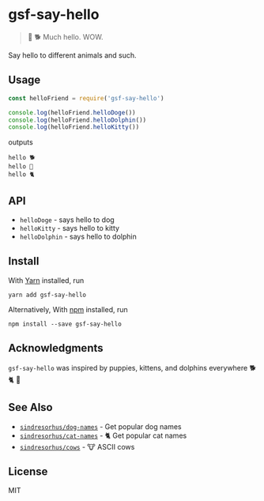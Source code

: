 # gsf-say-hello

> 👋 🐕  Much hello. WOW.

Say hello to different animals and such.

## Usage

```js
const helloFriend = require('gsf-say-hello')

console.log(helloFriend.helloDoge())
console.log(helloFriend.helloDolphin())
console.log(helloFriend.helloKitty())
```

outputs

```
hello 🐕
hello 🐬
hello 🐈
```

## API

* `helloDoge` - says hello to dog
* `helloKitty` - says hello to kitty
* `helloDolphin` - says hello to dolphin

## Install

With [Yarn](https://yarnpkg.com/) installed, run

```
yarn add gsf-say-hello
```

Alternatively, With [npm](https://npmjs.org/) installed, run

```
npm install --save gsf-say-hello
```

## Acknowledgments

`gsf-say-hello` was inspired by puppies, kittens, and dolphins everywhere 🐕 🐈 🐬

## See Also

- [`sindresorhus/dog-names`](https://github.com/sindresorhus/dog-names) - Get popular dog names
- [`sindresorhus/cat-names`](https://github.com/sindresorhus/cat-names) - 🐈 Get popular cat names
- [`sindresorhus/cows`](https://github.com/sindresorhus/cows) - 🐮 ASCII cows

## License

MIT
